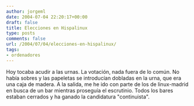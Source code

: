 ```yaml
---
author: jorgeml
date: 2004-07-04 22:20:17+00:00
draft: false
title: Elecciones en Hispalinux
type: posts
comments: false
url: /2004/07/04/elecciones-en-hispalinux/
tags:
- ordenadores
---
```


Hoy tocaba acudir a las urnas. La votación, nada fuera de lo común. No había sobres y las papeletas se introducían dobladas en la urna, que era una caja de madera. A la salida, me he ido con parte de los de linux-madrid en busca de un bar mientras proseguía el escrutinio. Todos los bares estaban cerrados y ha ganado la candidatura "continuista".
